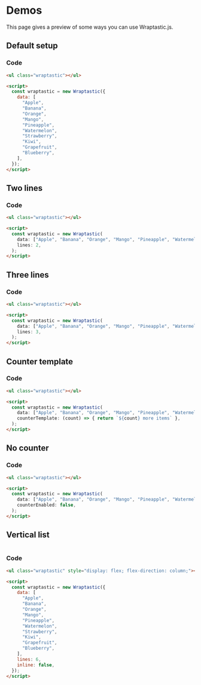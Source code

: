 <script setup lang="ts">
  import Wraptastic from "../lib/Wraptastic.ts";
  import { onMounted } from 'vue';
  onMounted(() => {
    new Wraptastic({
      data: ["Apple", "Banana", "Orange", "Mango", "Pineapple", "Watermelon", "Strawberry", "Kiwi", "Grapefruit", "Blueberry"]
    });
  })
</script>

# Demos

This page gives a preview of some ways you can use Wraptastic.js.

## Default setup

<wraptastic-container>
  <ul class="wraptastic"></ul>
</wraptastic-container>

### Code

```html
<ul class="wraptastic"></ul>

<script>
  const wraptastic = new Wraptastic({
    data: [
      "Apple",
      "Banana",
      "Orange",
      "Mango",
      "Pineapple",
      "Watermelon",
      "Strawberry",
      "Kiwi",
      "Grapefruit",
      "Blueberry",
    ],
  });
</script>
```

## Two lines

<wraptastic-container>
  <ul 
    class="wraptastic"
    data-wraptastic-lines="2"
  ></ul>
</wraptastic-container>

### Code

```html
<ul class="wraptastic"></ul>

<script>
  const wraptastic = new Wraptastic(
    data: ["Apple", "Banana", "Orange", "Mango", "Pineapple", "Watermelon", "Strawberry", "Kiwi", "Grapefruit", "Blueberry"],
    lines: 2,
  );
</script>
```

## Three lines

<wraptastic-container>
  <ul 
    class="wraptastic"
    data-wraptastic-lines="3"
  ></ul>
</wraptastic-container>

### Code

```html
<ul class="wraptastic"></ul>

<script>
  const wraptastic = new Wraptastic(
    data: ["Apple", "Banana", "Orange", "Mango", "Pineapple", "Watermelon", "Strawberry", "Kiwi", "Grapefruit", "Blueberry"],
    lines: 3,
  );
</script>
```

## Counter template

<wraptastic-container>
  <ul 
    class="wraptastic"
    data-wraptastic-counter-template="{count} more items"
  ></ul>
</wraptastic-container>

### Code

```html
<ul class="wraptastic"></ul>

<script>
  const wraptastic = new Wraptastic(
    data: ["Apple", "Banana", "Orange", "Mango", "Pineapple", "Watermelon", "Strawberry", "Kiwi", "Grapefruit", "Blueberry"],
    counterTemplate: (count) => { return `${count} more items` },
  );
</script>
```

## No counter

<wraptastic-container>
  <ul 
    class="wraptastic"
    data-wraptastic-counter-enabled="false"
  ></ul>
</wraptastic-container>

### Code

```html
<ul class="wraptastic"></ul>

<script>
  const wraptastic = new Wraptastic(
    data: ["Apple", "Banana", "Orange", "Mango", "Pineapple", "Watermelon", "Strawberry", "Kiwi", "Grapefruit", "Blueberry"],
    counterEnabled: false,
  );
</script>
```

## Vertical list

<wraptastic-container :inline="false" :animate="false">
  <ul 
    class="wraptastic"
    data-wraptastic-lines="6"
    data-wraptastic-inline="false"
    style="display: flex; flex-direction: column; flex-wrap: nowrap; flex-grow: 1;"
  ></ul>
</wraptastic-container>

### Code

```html
<ul class="wraptastic" style="display: flex; flex-direction: column;"></ul>

<script>
  const wraptastic = new Wraptastic({
    data: [
      "Apple",
      "Banana",
      "Orange",
      "Mango",
      "Pineapple",
      "Watermelon",
      "Strawberry",
      "Kiwi",
      "Grapefruit",
      "Blueberry",
    ],
    lines: 6,
    inline: false,
  });
</script>
```
